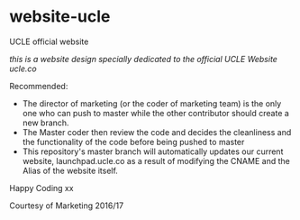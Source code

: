 # website-ucle
UCLE official website

*this is a website design specially dedicated to the official UCLE Website ucle.co*

Recommended:

- The director of marketing (or the coder of marketing team) is the only one who can push to master while the other contributor should create a new branch.
- The Master coder then review the code and decides the cleanliness and the functionality of the code before being pushed to master
- This repository's master branch will automatically updates our current website, launchpad.ucle.co as a result of modifying the CNAME and the Alias of the website itself.

Happy Coding xx

Courtesy of Marketing 2016/17
